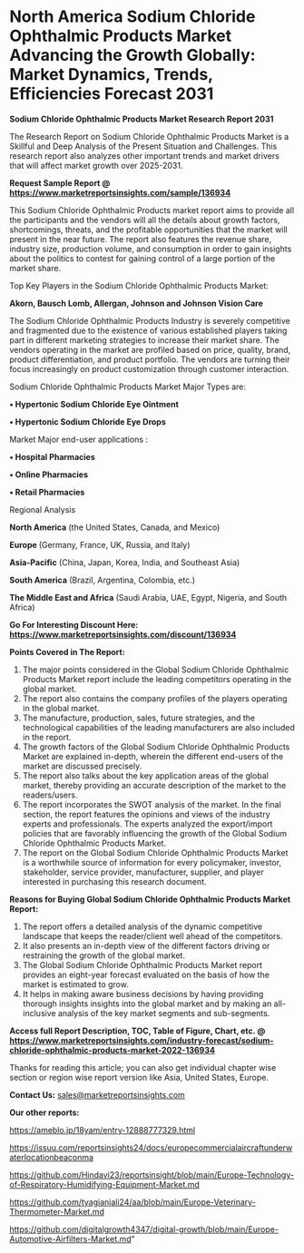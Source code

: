  # North America Sodium Chloride Ophthalmic Products Market Advancing the Growth Globally: Market Dynamics, Trends, Efficiencies Forecast 2031

<strong>Sodium Chloride Ophthalmic Products Market Research Report 2031</strong>

The Research Report on Sodium Chloride Ophthalmic Products Market is a Skillful and Deep Analysis of the Present Situation and Challenges. This research report also analyzes other important trends and market drivers that will affect market growth over 2025-2031.

<strong>Request Sample Report @ <a href=https://www.marketreportsinsights.com/sample/136934>https://www.marketreportsinsights.com/sample/136934</a></strong>

This Sodium Chloride Ophthalmic Products market report aims to provide all the participants and the vendors will all the details about growth factors, shortcomings, threats, and the profitable opportunities that the market will present in the near future. The report also features the revenue share, industry size, production volume, and consumption in order to gain insights about the politics to contest for gaining control of a large portion of the market share.

Top Key Players in the Sodium Chloride Ophthalmic Products Market:

<strong>Akorn, Bausch  Lomb, Allergan, Johnson and Johnson Vision Care</strong>

The Sodium Chloride Ophthalmic Products Industry is severely competitive and fragmented due to the existence of various established players taking part in different marketing strategies to increase their market share. The vendors operating in the market are profiled based on price, quality, brand, product differentiation, and product portfolio. The vendors are turning their focus increasingly on product customization through customer interaction.

Sodium Chloride Ophthalmic Products Market Major Types are:

<strong>• Hypertonic Sodium Chloride Eye Ointment

• Hypertonic Sodium Chloride Eye Drops</strong>

Market Major end-user applications :

<strong>• Hospital Pharmacies

• Online Pharmacies

• Retail Pharmacies</strong>

Regional Analysis

</u><strong><b>North America</b></strong> (the United States, Canada, and Mexico)

<strong><b>Europe </b></strong>(Germany, France, UK, Russia, and Italy)

<strong><b>Asia-Pacific</b></strong> (China, Japan, Korea, India, and Southeast Asia)

<strong><b>South America</b></strong> (Brazil, Argentina, Colombia, etc.)

<strong><b>The Middle East and Africa</b></strong> (Saudi Arabia, UAE, Egypt, Nigeria, and South Africa)

<strong>Go For Interesting Discount Here: <a href=https://www.marketreportsinsights.com/discount/136934>https://www.marketreportsinsights.com/discount/136934</a></strong>

<strong>Points Covered in The Report:</strong>
<ol>
  <li>The major points considered in the Global Sodium Chloride Ophthalmic Products Market report include the leading competitors operating in the global market.</li>
  <li>The report also contains the company profiles of the players operating in the global market.</li>
  <li>The manufacture, production, sales, future strategies, and the technological capabilities of the leading manufacturers are also included in the report.</li>
  <li>The growth factors of the Global Sodium Chloride Ophthalmic Products Market are explained in-depth, wherein the different end-users of the market are discussed precisely.</li>
  <li>The report also talks about the key application areas of the global market, thereby providing an accurate description of the market to the readers/users.</li>
  <li>The report incorporates the SWOT analysis of the market. In the final section, the report features the opinions and views of the industry experts and professionals. The experts analyzed the export/import policies that are favorably influencing the growth of the Global Sodium Chloride Ophthalmic Products Market.</li>
  <li>The report on the Global Sodium Chloride Ophthalmic Products Market is a worthwhile source of information for every policymaker, investor, stakeholder, service provider, manufacturer, supplier, and player interested in purchasing this research document.</li>
</ol>
<strong>Reasons for Buying Global Sodium Chloride Ophthalmic Products Market Report:</strong>

<ol>
  <li>The report offers a detailed analysis of the dynamic competitive landscape that keeps the reader/client well ahead of the competitors.</li>
  <li>It also presents an in-depth view of the different factors driving or restraining the growth of the global market.</li>
  <li>The Global Sodium Chloride Ophthalmic Products Market report provides an eight-year forecast evaluated on the basis of how the market is estimated to grow.</li>
  <li>It helps in making aware business decisions by having providing thorough insights insights into the global market and by making an all-inclusive analysis of the key market segments and sub-segments.</li>
</ol>
<strong>Access full Report Description, TOC, Table of Figure, Chart, etc. @ <a href=https://www.marketreportsinsights.com/industry-forecast/sodium-chloride-ophthalmic-products-market-2022-136934>https://www.marketreportsinsights.com/industry-forecast/sodium-chloride-ophthalmic-products-market-2022-136934</a></strong>


Thanks for reading this article; you can also get individual chapter wise section or region wise report version like Asia, United States, Europe.

<strong>Contact Us:</strong>
sales@marketreportsinsights.com

<strong>Our other reports:</strong>

<a href=https://ameblo.jp/18yam/entry-12888777329.html>https://ameblo.jp/18yam/entry-12888777329.html</a>

<a href=https://issuu.com/reportsinsights24/docs/europecommercialaircraftunderwaterlocationbeaconma>https://issuu.com/reportsinsights24/docs/europecommercialaircraftunderwaterlocationbeaconma</a>

<a href=https://github.com/Hindavi23/reportsinsight/blob/main/Europe-Technology-of-Respiratory-Humidifying-Equipment-Market.md>https://github.com/Hindavi23/reportsinsight/blob/main/Europe-Technology-of-Respiratory-Humidifying-Equipment-Market.md</a>

<a href=https://github.com/tyagianjali24/aa/blob/main/Europe-Veterinary-Thermometer-Market.md>https://github.com/tyagianjali24/aa/blob/main/Europe-Veterinary-Thermometer-Market.md</a>

<a href=https://github.com/digitalgrowth4347/digital-growth/blob/main/Europe-Automotive-Airfilters-Market.md>https://github.com/digitalgrowth4347/digital-growth/blob/main/Europe-Automotive-Airfilters-Market.md</a>"
